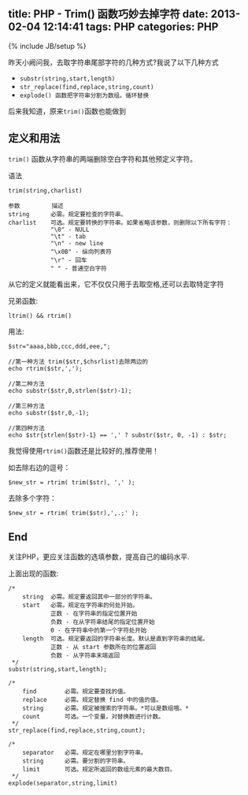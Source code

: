 title: PHP - Trim() 函数巧妙去掉字符
date: 2013-02-04 12:14:41
tags: PHP
categories: PHP
---

{% include JB/setup %}


昨天小阙问我，去取字符串尾部字符的几种方式?我说了以下几种方式

* <code>substr(string,start,length)</code>
* <code>str_replace(find,replace,string,count)</code>
* <code>explode() 函数把字符串分割为数组。循环替换</code>

后来我知道，原来<code>trim()</code>函数也能做到

## 定义和用法

<code>trim()</code> 函数从字符串的两端删除空白字符和其他预定义字符。

语法

    trim(string,charlist)

    参数         描述
    string      必需。规定要检查的字符串。
    charlist    可选。规定要转换的字符串。如果省略该参数，则删除以下所有字符：
                "\0" - NULL
                "\t" - tab
                "\n" - new line
                "\x0B" - 纵向列表符
                "\r" - 回车
                " " - 普通空白字符

从它的定义就能看出来，它不仅仅只用于去取空格,还可以去取特定字符

兄弟函数:

    ltrim() && rtrim()

<!-- more -->

用法:

    
    $str="aaaa,bbb,ccc,ddd,eee,";

    //第一种方法 trim($str,$chsrlist)去除两边的
    echo rtrim($str,','); 

    //第二种方法
    echo substr($str,0,strlen($str)-1); 

    //第三种方法
    echo substr($str,0,-1); 

    //第四种方法
    echo $str{strlen($str)-1} == ',' ? substr($str, 0, -1) : $str; 



我觉得使用<code>rtrim()</code>函数还是比较好的,推荐使用！

如去除右边的逗号：

    $new_str = rtrim( trim($str), ',' );

去除多个字符：

    $new_str = rtrim( trim($str),',.;' );


## End

关注PHP，更应关注函数的选填参数，提高自己的编码水平.

上面出现的函数:

    
    /*
        string  必需。规定要返回其中一部分的字符串。
        start   必需。规定在字符串的何处开始。
                正数 - 在字符串的指定位置开始
                负数 - 在从字符串结尾的指定位置开始
                0 - 在字符串中的第一个字符处开始
        length  可选。规定要返回的字符串长度。默认是直到字符串的结尾。
                正数 - 从 start 参数所在的位置返回
                负数 - 从字符串末端返回
     */
    substr(string,start,length);

    /*
        find        必需。规定要查找的值。
        replace     必需。规定替换 find 中的值的值。
        string      必需。规定被搜索的字符串。*可以是数组哦。*
        count       可选。一个变量，对替换数进行计数。
     */
    str_replace(find,replace,string,count);

    /*
        separator   必需。规定在哪里分割字符串。
        string      必需。要分割的字符串。
        limit       可选。规定所返回的数组元素的最大数目。
     */
    explode(separator,string,limit)
